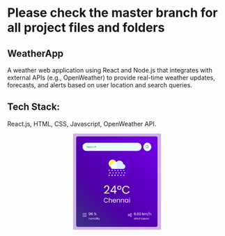 # Please check the master branch for all project files and folders

## WeatherApp

A weather web application using React and Node.js that integrates with external APIs (e.g.,
OpenWeather) to provide real-time weather updates, forecasts, and alerts based on user location and search queries.

## Tech Stack:
React.js, HTML, CSS, Javascript, OpenWeather API.

<!-- ![Logo](./src/assets/WeatherApp.png) -->

<p align="center">
<img src="./src/assets/WeatherApp.png" width="40%">
</p>


